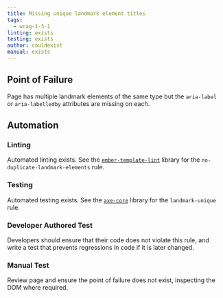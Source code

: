 ```yaml
---
title: Missing unique landmark element titles
tags: 
  - wcag-1-3-1
linting: exists
testing: exists
author: couldexist
manual: exists
---
```


## Point of Failure
Page has multiple landmark elements of the same type but the `aria-label` or `aria-labelledby` attributes are missing on each.

## Automation

### Linting
Automated linting exists. See the [`ember-template-lint`](https://github.com/ember-template-lint/ember-template-lint) library for the `no-duplicate-landmark-elements` rule.

### Testing
Automated testing exists. See the [`axe-core`](https://github.com/dequelabs/axe-core) library for the `landmark-unique` rule.

### Developer Authored Test
Developers should ensure that their code does not violate this rule, and write a test that prevents regressions in code if it is later changed.

### Manual Test
Review page and ensure the point of failure does not exist, inspecting the DOM where required.